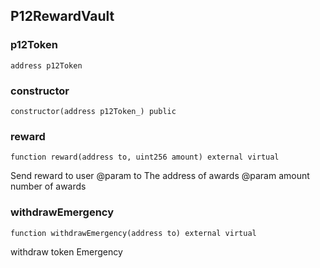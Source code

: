 ## P12RewardVault

### p12Token

```solidity
address p12Token
```

### constructor

```solidity
constructor(address p12Token_) public
```

### reward

```solidity
function reward(address to, uint256 amount) external virtual
```

Send reward to user
@param to The address of awards
@param amount number of awards

### withdrawEmergency

```solidity
function withdrawEmergency(address to) external virtual
```

withdraw token Emergency
